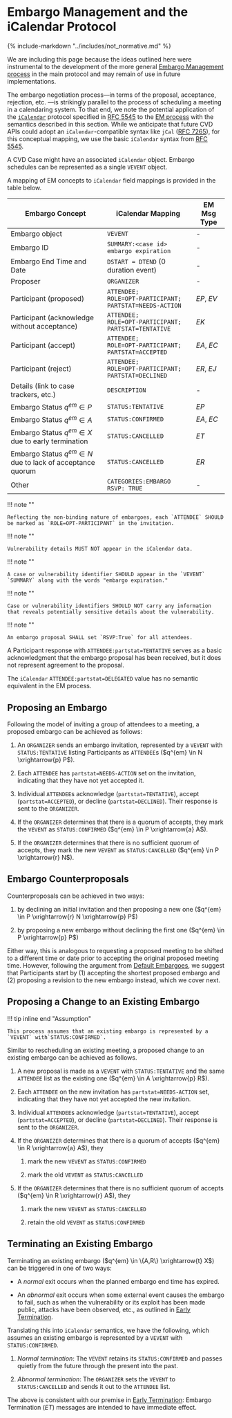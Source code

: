 # Embargo Management and the iCalendar Protocol

{% include-markdown "../includes/not_normative.md" %}

We are including this page because the ideas outlined here were instrumental to the development of the more general
[Embargo Management process](../topics/process_models/em/index.md) in the main protocol and may remain of use in future implementations.

The embargo negotiation process&mdash;in terms of the proposal, acceptance, rejection, etc. &mdash;is strikingly
parallel to the process of scheduling a meeting in a calendaring system.
To that end, we note the potential application of the [`iCalendar`](https://en.wikipedia.org/wiki/ICalendar) protocol specified in [RFC 5545](https://datatracker.ietf.org/doc/html/rfc5545) to the
[EM process](../topics/process_models/em/index.md) with the semantics described in this section. 
While we anticipate that future CVD APIs could adopt an `iCalendar`-compatible syntax like `jCal` ([RFC 7265](https://datatracker.ietf.org/doc/html/rfc7265)), for
this conceptual mapping, we use the basic `iCalendar` syntax from [RFC 5545](https://datatracker.ietf.org/doc/html/rfc5545).

A CVD Case might have an associated `iCalendar` object.
Embargo schedules can be represented as a single `VEVENT` object.

A mapping of EM concepts to `iCalendar` field mappings is provided in the table below.

| Embargo Concept                                                | iCalendar Mapping | EM Msg Type |
|----------------------------------------------------------------|-------------------|-------------|
| Embargo object                                                 | `VEVENT` | -           |
| Embargo ID                                                     | `SUMMARY:<case id> embargo expiration` | -           |
| Embargo End Time and Date                                      | `DSTART = DTEND` (0 duration event) | -           |
| Proposer                                                       | `ORGANIZER` | -           |
| Participant (proposed)                                         | `ATTENDEE;`<br/>`ROLE=OPT-PARTICIPANT;`<br/>`PARTSTAT=NEEDS-ACTION` | _EP_, _EV_  |
| Participant (acknowledge without acceptance)                   | `ATTENDEE;`<br/>`ROLE=OPT-PARTICIPANT;`<br/>`PARTSTAT=TENTATIVE` | _EK_        |
| Participant (accept)                                           | `ATTENDEE;`<br/>`ROLE=OPT-PARTICIPANT;`<br/>`PARTSTAT=ACCEPTED` | _EA_, _EC_  |
| Participant (reject)                                           | `ATTENDEE;`<br/>`ROLE=OPT-PARTICIPANT;`<br/>`PARTSTAT=DECLINED` | _ER_, _EJ_  |
| Details (link to case trackers, etc.)                          | `DESCRIPTION` | -           |
| Embargo Status $q^{em} \in P$                                  | `STATUS:TENTATIVE` | _EP_        |
| Embargo Status $q^{em} \in A$                                  | `STATUS:CONFIRMED` | _EA_, _EC_  |
| Embargo Status $q^{em} \in X$ due to early termination         | `STATUS:CANCELLED` | _ET_        |
| Embargo Status $q^{em} \in N$ due to lack of acceptance quorum | `STATUS:CANCELLED` | _ER_        |
| Other | `CATEGORIES:EMBARGO`<br/>`RSVP: TRUE` | - |



!!! note ""

    Reflecting the non-binding nature of embargoes, each `ATTENDEE` SHOULD be marked as `ROLE=OPT-PARTICIPANT` in the invitation.

!!! note ""

    Vulnerability details MUST NOT appear in the iCalendar data.

!!! note ""  
    
    A case or vulnerability identifier SHOULD appear in the `VEVENT`
    `SUMMARY` along with the words "embargo expiration."

!!! note ""

    Case or vulnerability identifiers SHOULD NOT carry any information
    that reveals potentially sensitive details about the vulnerability.

!!! note ""

    An embargo proposal SHALL set `RSVP:True` for all attendees.

A Participant response with `ATTENDEE:partstat=TENTATIVE` serves as a
basic acknowledgment that the embargo proposal has been received, but it
does not represent agreement to the proposal.

The `iCalendar` `ATTENDEE:partstat=DELEGATED` value has no semantic equivalent in the EM process.

## Proposing an Embargo

Following the model of inviting a group of attendees to a meeting, a
proposed embargo can be achieved as follows:

1.  An `ORGANIZER` sends an embargo invitation, represented by a
    `VEVENT` with `STATUS:TENTATIVE` listing Participants as `ATTENDEE`s
    ($q^{em} \in N \xrightarrow{p} P$).

2.  Each `ATTENDEE` has `partstat=NEEDS-ACTION` set on the invitation,
    indicating that they have not yet accepted it.

3.  Individual `ATTENDEE`s acknowledge (`partstat=TENTATIVE`), accept
    (`partstat=ACCEPTED`), or decline (`partstat=DECLINED`). Their
    response is sent to the `ORGANIZER`.

4.  If the `ORGANIZER` determines that there is a quorum of accepts,
    they mark the `VEVENT` as `STATUS:CONFIRMED`
    ($q^{em} \in P \xrightarrow{a} A$).

5.  If the `ORGANIZER` determines that there is no sufficient quorum of
    accepts, they mark the new `VEVENT` as `STATUS:CANCELLED`
    ($q^{em} \in P \xrightarrow{r} N$).

## Embargo Counterproposals

Counterproposals can be achieved in two ways:

1.  by declining an initial invitation and then proposing a new one
    ($q^{em} \in P \xrightarrow{r} N \xrightarrow{p} P$)

2.  by proposing a new embargo without declining the first one
    ($q^{em} \in P \xrightarrow{p} P$)

Either way, this is analogous to requesting a proposed meeting to be
shifted to a different time or date prior to accepting the original
proposed meeting time. However, following the argument from
[Default Embargoes](../topics/process_models/em/defaults.md),
we suggest that Participants start by (1) accepting the shortest proposed embargo and (2) proposing a
revision to the new embargo instead, which we cover next.

## Proposing a Change to an Existing Embargo

!!! tip inline end "Assumption"

    This process assumes that an existing embargo is represented by a `VEVENT` with`STATUS:CONFIRMED`.

Similar to rescheduling an existing meeting, a proposed change to an
existing embargo can be achieved as follows. 

1.  A new proposal is made as a `VEVENT` with `STATUS:TENTATIVE` and the
    same `ATTENDEE` list as the existing one
    ($q^{em} \in A \xrightarrow{p} R$).

2.  Each `ATTENDEE` on the new invitation has `partstat=NEEDS-ACTION`
    set, indicating that they have not yet accepted the new invitation.

3.  Individual `ATTENDEE`s acknowledge (`partstat=TENTATIVE`), accept
    (`partstat=ACCEPTED`), or decline (`partstat=DECLINED`). Their
    response is sent to the `ORGANIZER`.

4.  If the `ORGANIZER` determines that there is a quorum of accepts
    ($q^{em} \in R \xrightarrow{a} A$), they

    1.  mark the new `VEVENT` as `STATUS:CONFIRMED`

    2.  mark the old `VEVENT` as `STATUS:CANCELLED`

5.  If the `ORGANIZER` determines that there is no sufficient quorum of
    accepts ($q^{em} \in R \xrightarrow{r} A$), they

    1.  mark the new `VEVENT` as `STATUS:CANCELLED`

    2.  retain the old `VEVENT` as `STATUS:CONFIRMED`

## Terminating an Existing Embargo

Terminating an existing embargo ($q^{em} \in \{A,R\} \xrightarrow{t} X$)
can be triggered in one of two ways:

-   A *normal* exit occurs when the planned embargo end time has
    expired.

-   An *abnormal* exit occurs when some external event causes the
    embargo to fail, such as when the vulnerability or its exploit has
    been made public, attacks have been observed, etc., as outlined in
    [Early Termination](../topics/process_models/em/early_termination.md).

Translating this into `iCalendar` semantics, we have the following,
which assumes an existing embargo is represented by a `VEVENT` with
`STATUS:CONFIRMED`.

1.  *Normal termination*: The `VEVENT` retains its `STATUS:CONFIRMED`
    and passes quietly from the future through the present into the
    past.

2.  *Abnormal termination*: The `ORGANIZER` sets the `VEVENT` to
    `STATUS:CANCELLED` and sends it out to the `ATTENDEE` list.

The above is consistent with our premise in
[Early Termination](../topics/process_models/em/early_termination.md): Embargo Termination ($ET$) messages
are intended to have immediate effect.
